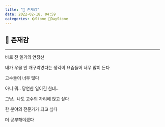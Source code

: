```yaml
---
title: "🌱 존재감"
date: 2022-02-18. 04:59
categories: 🪨Stone 🌱DayStone
---
```


## 🗿 존재감

---

바로 전 일기의 연장선

내가 우물 안 개구리였다는 생각이 요즘들어 너무 많이 든다

고수들이 너무 많다

아니 뭐.. 당연한 일이긴 한데..

그냥.. 나도 고수의 자리에 앉고 싶다

한 분야의 전문가가 되고 싶다

더 공부해야겠다
